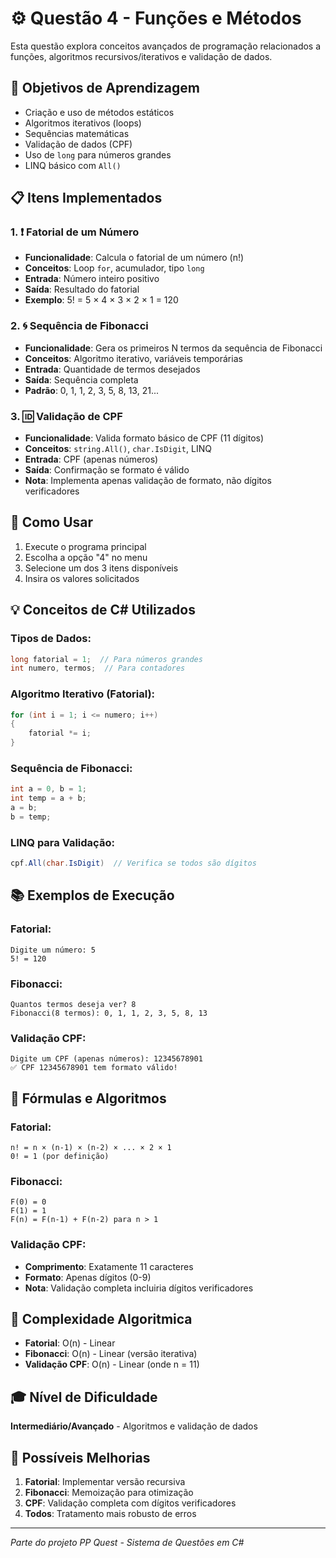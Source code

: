 # ⚙️ Questão 4 - Funções e Métodos

Esta questão explora conceitos avançados de programação relacionados a funções, algoritmos recursivos/iterativos e validação de dados.

## 🎯 Objetivos de Aprendizagem

- Criação e uso de métodos estáticos
- Algoritmos iterativos (loops)
- Sequências matemáticas
- Validação de dados (CPF)
- Uso de `long` para números grandes
- LINQ básico com `All()`

## 📋 Itens Implementados

### 1. ❗ Fatorial de um Número
- **Funcionalidade**: Calcula o fatorial de um número (n!)
- **Conceitos**: Loop `for`, acumulador, tipo `long`
- **Entrada**: Número inteiro positivo
- **Saída**: Resultado do fatorial
- **Exemplo**: 5! = 5 × 4 × 3 × 2 × 1 = 120

### 2. 🌀 Sequência de Fibonacci
- **Funcionalidade**: Gera os primeiros N termos da sequência de Fibonacci
- **Conceitos**: Algoritmo iterativo, variáveis temporárias
- **Entrada**: Quantidade de termos desejados
- **Saída**: Sequência completa
- **Padrão**: 0, 1, 1, 2, 3, 5, 8, 13, 21...

### 3. 🆔 Validação de CPF
- **Funcionalidade**: Valida formato básico de CPF (11 dígitos)
- **Conceitos**: `string.All()`, `char.IsDigit`, LINQ
- **Entrada**: CPF (apenas números)
- **Saída**: Confirmação se formato é válido
- **Nota**: Implementa apenas validação de formato, não dígitos verificadores

## 🔧 Como Usar

1. Execute o programa principal
2. Escolha a opção "4" no menu
3. Selecione um dos 3 itens disponíveis
4. Insira os valores solicitados

## 💡 Conceitos de C# Utilizados

### Tipos de Dados:
```csharp
long fatorial = 1;  // Para números grandes
int numero, termos;  // Para contadores
```

### Algoritmo Iterativo (Fatorial):
```csharp
for (int i = 1; i <= numero; i++)
{
    fatorial *= i;
}
```

### Sequência de Fibonacci:
```csharp
int a = 0, b = 1;
int temp = a + b;
a = b;
b = temp;
```

### LINQ para Validação:
```csharp
cpf.All(char.IsDigit)  // Verifica se todos são dígitos
```

## 📚 Exemplos de Execução

### Fatorial:
```
Digite um número: 5
5! = 120
```

### Fibonacci:
```
Quantos termos deseja ver? 8
Fibonacci(8 termos): 0, 1, 1, 2, 3, 5, 8, 13
```

### Validação CPF:
```
Digite um CPF (apenas números): 12345678901
✅ CPF 12345678901 tem formato válido!
```

## 🔢 Fórmulas e Algoritmos

### Fatorial:
```
n! = n × (n-1) × (n-2) × ... × 2 × 1
0! = 1 (por definição)
```

### Fibonacci:
```
F(0) = 0
F(1) = 1
F(n) = F(n-1) + F(n-2) para n > 1
```

### Validação CPF:
- **Comprimento**: Exatamente 11 caracteres
- **Formato**: Apenas dígitos (0-9)
- **Nota**: Validação completa incluiria dígitos verificadores

## 🚀 Complexidade Algoritmica

- **Fatorial**: O(n) - Linear
- **Fibonacci**: O(n) - Linear (versão iterativa)
- **Validação CPF**: O(n) - Linear (onde n = 11)

## 🎓 Nível de Dificuldade
**Intermediário/Avançado** - Algoritmos e validação de dados

## 💭 Possíveis Melhorias

1. **Fatorial**: Implementar versão recursiva
2. **Fibonacci**: Memoização para otimização
3. **CPF**: Validação completa com dígitos verificadores
4. **Todos**: Tratamento mais robusto de erros

---
*Parte do projeto PP Quest - Sistema de Questões em C#*
